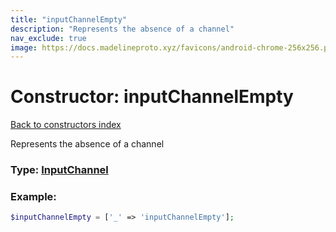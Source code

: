 ```yaml
---
title: "inputChannelEmpty"
description: "Represents the absence of a channel"
nav_exclude: true
image: https://docs.madelineproto.xyz/favicons/android-chrome-256x256.png
---
```

# Constructor: inputChannelEmpty  
[Back to constructors index](/API_docs/constructors/index.md)



Represents the absence of a channel




### Type: [InputChannel](/API_docs/types/InputChannel.md)


### Example:

```php
$inputChannelEmpty = ['_' => 'inputChannelEmpty'];
```  
